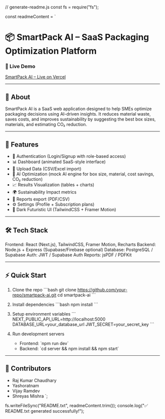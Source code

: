 // generate-readme.js
const fs = require("fs");

const readmeContent = `
# 📦 SmartPack AI – SaaS Packaging Optimization Platform

### 🔗 Live Demo
[SmartPack AI – Live on Vercel](https://v0-empty-conversation-bice-xi.vercel.app/)

---

## 📖 About
SmartPack AI is a SaaS web application designed to help SMEs optimize packaging decisions using AI-driven insights.
It reduces material waste, saves costs, and improves sustainability by suggesting the best box sizes, materials, and estimating CO₂ reduction.

---

## 🚀 Features
- 🔐 Authentication (Login/Signup with role-based access)
- 📊 Dashboard (animated SaaS-style interface)
- 📂 Upload Data (CSV/Excel import)
- 🤖 AI Optimization (mock AI engine for box size, material, cost savings, CO₂ reduction)
- 📈 Results Visualization (tables + charts)
- 🌍 Sustainability Impact metrics
- 📑 Reports export (PDF/CSV)
- ⚙️ Settings (Profile + Subscription plans)
- 🎨 Dark Futuristic UI (TailwindCSS + Framer Motion)

---

## 🛠️ Tech Stack
Frontend: React (Next.js), TailwindCSS, Framer Motion, Recharts
Backend: Node.js + Express (Supabase/Firebase optional)
Database: PostgreSQL / Supabase
Auth: JWT / Supabase Auth
Reports: jsPDF / PDFKit

---

## ⚡ Quick Start

1. Clone the repo
   \`\`\`bash
   git clone https://github.com/your-repo/smartpack-ai.git
   cd smartpack-ai
   \`\`\`

2. Install dependencies
   \`\`\`bash
   npm install
   \`\`\`

3. Setup environment variables
   \`\`\`
   NEXT_PUBLIC_API_URL=http://localhost:5000
   DATABASE_URL=your_database_url
   JWT_SECRET=your_secret_key
   \`\`\`

4. Run development servers
   - Frontend: \`npm run dev\`
   - Backend: \`cd server && npm install && npm start\`

---

## 👥 Contributors
- Raj Kumar Chaudhary
- Yashoratnam
- Vijay Ramdev
- Shreyas Mishra
`;

fs.writeFileSync("README.txt", readmeContent.trim());
console.log("✅ README.txt generated successfully!");
